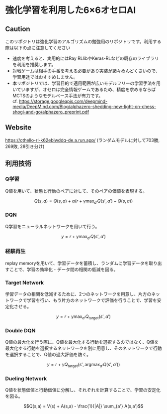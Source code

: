 # 強化学習を利用した6×6オセロAI

## Caution
このリポジトリは強化学習のアルゴリズムの勉強用のリポジトリです。利用する際は以下の点に注意してください

- 速度を考えると、実用的にはRay RLlibやKeras-RLなどの既存のライブラリを利用を推奨します。
- 対戦ゲームは相手の手番を考える必要があり実装が諸々めんどくさいので、学習用途ではおすすめしません。
- 本リポジトリでは、学習目的で適用範囲が広いモデルフリーの学習手法を用いていますが、オセロは完全情報ゲームであるため、精度を求めるならばMCTSのようなモデルベース手法が有力です。  
  cf. https://storage.googleapis.com/deepmind-media/DeepMind.com/Blog/alphazero-shedding-new-light-on-chess-shogi-and-go/alphazero_preprint.pdf

## Website
https://othello-rl-k62eblwddq-de.a.run.app/
(ランダムモデルに対して703勝, 269敗, 28引き分け)

## 利用技術
### Q学習

Q値を用いて、状態と行動のペアに対して、そのペアの価値を表現する。

```math
Q(s,a) = Q(s,a) + \alpha (r + \gamma \max_{a'} Q(s',a') - Q(s,a))
```

### DQN

Q学習をニューラルネットワークを用いて行う。

```math
y = r + \gamma \max_{a'} Q(s',a')
```

### 経験再生

replay memoryを用いて、学習データを蓄積し、ランダムに学習データを取り出すことで、学習の効率化・データ間の相関の低減を図る。

### Target Network

学習データの相関を低減するために、2つのネットワークを用意し、片方のネットワークで学習を行い、もう片方のネットワークで評価を行うことで、学習を安定化させる。

```math
y = r + \gamma \max_{a'}Q_\text{target}(s',a')
```

### Double DQN

Q値の最大化を行う際に、Q値を最大化する行動を選択するのではなく、Q値を最大化する行動を選択するネットワークを別に用意し、そのネットワークで行動を選択することで、Q値の過大評価を防ぐ。

```math
y = r + \gamma Q_\text{target}(s',\mathop{\arg \max}_{a'} Q(s',a'))
```

### Dueling Network

Q値を状態価値と行動価値に分解し、それぞれを計算することで、学習の安定化を図る。

```math
Q(s,a) = V(s) + A(s,a) - \frac{1}{|A|} \sum_{a'} A(s,a')
```
